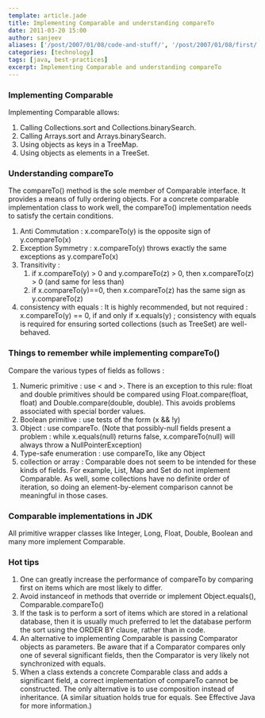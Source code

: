 ```yaml
---
template: article.jade
title: Implementing Comparable and understanding compareTo
date: 2011-03-20 15:00
author: sanjeev
aliases: ['/post/2007/01/08/code-and-stuff/', '/post/2007/01/08/first/', '/post/2008/01/08/first']
categories: [technology]
tags: [java, best-practices]
excerpt: Implementing Comparable and understanding compareTo 
---
```


<h3>Implementing Comparable</h3>

Implementing Comparable allows:

1. Calling Collections.sort and Collections.binarySearch.
2. Calling Arrays.sort and Arrays.binarySearch.
3. Using objects as keys in a TreeMap.
4. Using objects as elements in a TreeSet.

<span class="more"></span>

<h3>Understanding compareTo</h3>

The compareTo() method is the sole member of Comparable interface. It provides a means of fully ordering objects. For a concrete comparable implementation class to work well, the compareTo() implementation needs to satisfy the certain conditions.

1. Anti Commutation :  x.compareTo(y) is the opposite sign of y.compareTo(x)
2. Exception Symmetry : x.compareTo(y) throws exactly the same exceptions as y.compareTo(x)
3. Transitivity :  
	1. if x.compareTo(y) > 0 and y.compareTo(z) > 0, then x.compareTo(z) > 0  (and same for less than)
	2. if x.compareTo(y)==0, then x.compareTo(z) has the same sign as y.compareTo(z)
4. consistency with equals : It is highly recommended, but not required : x.compareTo(y) == 0, if and only if x.equals(y) ; consistency with equals is required for ensuring sorted collections (such as TreeSet) are well-behaved.

<h3>Things to remember while implementing compareTo()</h3>

Compare the various types of fields as follows :

1. Numeric primitive : use < and >. There is an exception to this rule: float and double primitives should be compared using Float.compare(float, float) and Double.compare(double, double). This avoids problems associated with special border values.
2. Boolean primitive :  use tests of the form (x && !y)
3. Object : use compareTo. (Note that possibly-null fields present a problem : while x.equals(null) returns false, x.compareTo(null) will always throw a NullPointerException)
4. Type-safe enumeration : use compareTo, like any Object
5. collection or array : Comparable does not seem to be intended for these kinds of fields. For example, List, Map and Set do not implement Comparable. As well, some collections have no definite order of iteration, so doing an element-by-element comparison cannot be meaningful in those cases.

<h3>Comparable implementations in JDK</h3>

All primitive wrapper classes like Integer, Long, Float, Double, Boolean and many more implement Comparable.  

<h3>Hot tips</h3>

1. One can greatly increase the performance of compareTo by comparing first on items which are most likely to differ.
2. Avoid instanceof in methods that override or implement Object.equals(), Comparable.compareTo()
3. If the task is to perform a sort of items which are stored in a relational database, then it is usually much preferred to let the database perform the sort using the ORDER BY clause, rather than in code.
4. An alternative to implementing Comparable is passing Comparator objects as parameters. Be aware that if a Comparator compares only one of several significant fields, then the Comparator is very likely not synchronized with equals.
5. When a class extends a concrete Comparable class and adds a significant field, a correct implementation of compareTo cannot be constructed. The only alternative is to use composition instead of inheritance. (A similar situation holds true for equals. See Effective Java for more information.)

